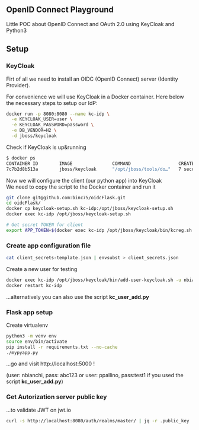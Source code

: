 ## OpenID Connect Playground
Little POC about OpenID Connect and OAuth 2.0 using KeyCloak and Python3

## Setup
### KeyCloak
Firt of all we need to install an OIDC (OpenID Connect) server (Identity Provider).

For convenience we will use KeyCloak in a Docker container.
Here below the necessary steps to setup our IdP:

```bash
docker run -p 8080:8080 --name kc-idp \
  -e KEYCLOAK_USER=user \
  -e KEYCLOAK_PASSWORD=password \
  -e DB_VENDOR=H2 \
  -d jboss/keycloak
```

Check if KeyCloak is up&running
```bash
$ docker ps
CONTAINER ID        IMAGE               COMMAND                  CREATED             STATUS              PORTS                    NAMES
7c7b2d8b513a        jboss/keycloak      "/opt/jboss/tools/do…"   7 seconds ago       Up 5 seconds        0.0.0.0:7777->8080/tcp   kc-idp
```

Now we will configure the client (our python app) into KeyCloak  
We need to copy the script to the Docker container and run it
``` bash
git clone git@github.com:binc75/oidcFlask.git
cd oidcFlask/
docker cp keycloak-setup.sh kc-idp:/opt/jboss/keycloak-setup.sh
docker exec kc-idp /opt/jboss/keycloak-setup.sh

# Get secret TOKEN for client
export APP_TOKEN=$(docker exec kc-idp /opt/jboss/keycloak/bin/kcreg.sh get "mypyapp" --server http://localhost:8080/auth  --realm master | jq -r '.secret')
```

### Create app configuration file
```bash
cat client_secrets-template.json | envsubst > client_secrets.json 
```

Create a new user for testing
```bash
docker exec kc-idp /opt/jboss/keycloak/bin/add-user-keycloak.sh -u nbianchi -p abc123 -r master
docker restart kc-idp
```
...alternatively you can also use the script **kc_user_add.py**

### Flask app setup
Create virtualenv
```bash
python3 -m venv env
source env/bin/activate
pip install -r requirements.txt --no-cache
./mypyapp.py
```
...go and visit http://localhost:5000 ! 

(user: nbianchi, pass: abc123 or user: ppallino, pass:test1 if you used the script **kc_user_add.py**)

### Get Autorization server public key 
...to validate JWT on jwt.io
```bash
curl -s http://localhost:8080/auth/realms/master/ | jq -r .public_key
```
